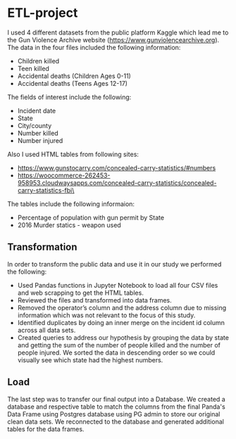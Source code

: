 # ETL-project


I used 4 different datasets from the public platform Kaggle which lead me to the Gun Violence Archive website (https://www.gunviolencearchive.org). 
The data in the four files included the following information:

*	Children killed
*	Teen killed
*	Accidental deaths (Children Ages 0-11)
*   Accidental deaths (Teens Ages 12-17)

The fields of interest include the following:

*	Incident date
*	State
*	City/county
*	Number killed
*	Number injured
 
Also I used HTML tables from following sites:
*   https://www.gunstocarry.com/concealed-carry-statistics/#numbers
*   https://woocommerce-262453-958953.cloudwaysapps.com/concealed-carry-statistics/concealed-carry-statistics-fbi\

The tables include the following informaion:
*   Percentage of population with gun permit by State
*   2016 Murder statics - weapon used

## Transformation 

In order to transform the public data and use it in our study we performed the following:

* Used Pandas functions in Jupyter Notebook to load all four CSV files and web scrapping to get the HTML tables.
* Reviewed the files and transformed into data frames.
* Removed the operator’s column and the address column due to missing information which was not relevant to the focus of this study.
* Identified duplicates by doing an inner merge on the incident id column across all data sets.
* Created queries to address our hypothesis by grouping the data by state and getting the sum of the number of people killed and the number of people injured. We sorted the data in descending order so we could visually see which state had the highest numbers.

## Load
The last step was to transfer our final output into a Database. We created a database and respective table to match the columns from the final Panda's Data Frame using Postgres database using PG admin to store our original clean data sets. We reconnected to the database and generated additional tables for the data frames. 
